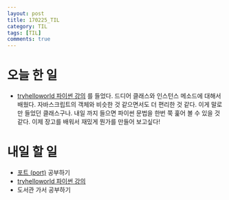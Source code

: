 ```yaml
---
layout: post
title: 170225_TIL
category: TIL
tags: [TIL]
comments: true
---
```

# 오늘 한 일
- [tryhelloworld 파이썬 강의](http://tryhelloworld.co.kr/courses/%ED%8C%8C%EC%9D%B4%EC%8D%AC-%EC%9E%85%EB%AC%B8) 를 들었다. 드디어 클래스와 인스턴스 메소드에 대해서 배웠다. 자바스크립트의 객체와 비슷한 것 같으면서도 더 편리한 것 같다. 이게 말로만 들었던 클래스구나. 내일 까지 들으면 파이썬 문법을 한번 쭉 훑어 볼 수 있을 것 같다. 이제 장고를 배워서 재밌게 뭔가를 만들어 보고싶다!

# 내일 할 일
- [포트 (port)](https://opentutorials.org/course/2598/14470) 공부하기
- [tryhelloworld 파이썬 강의](http://tryhelloworld.co.kr/courses/%ED%8C%8C%EC%9D%)
- 도서관 가서 공부하기

